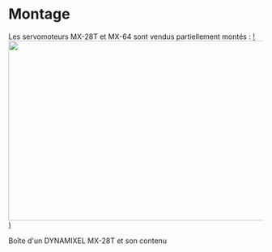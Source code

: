# Montage

Les servomoteurs MX-28T et MX-64 sont vendus partiellement montés :
[!<img src="http://147.210.74.152/Poppy/2_Montage_Parametrage_des_servomoteurs/boite_1_contenu_face_ld.jpg" name="Image1" align="bottom" width="595" height="355" border="0" ismap>)](http://147.210.74.152/Poppy/2_Montage_Parametrage_des_servomoteurs/boite_1_contenu_face_ld.jpg)

Boîte d'un DYNAMIXEL MX-28T et son contenu
